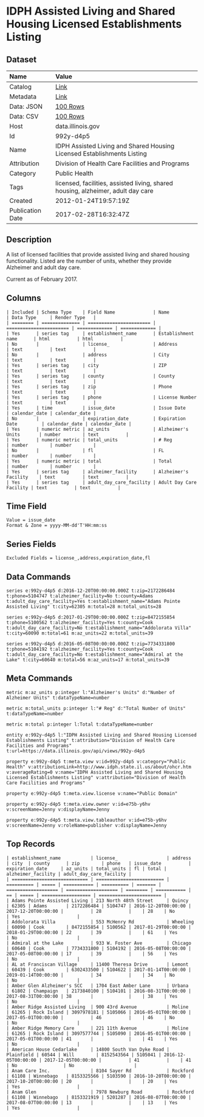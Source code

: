 # IDPH Assisted Living and Shared Housing Licensed Establishments Listing

## Dataset

| Name | Value |
| :--- | :---- |
| Catalog | [Link](https://catalog.data.gov/dataset/idph-assisted-living-and-shared-housing-licensed-establishments-listing-ae575) |
| Metadata | [Link](https://data.illinois.gov/api/views/992y-d4p5) |
| Data: JSON | [100 Rows](https://data.illinois.gov/api/views/992y-d4p5/rows.json?max_rows=100) |
| Data: CSV | [100 Rows](https://data.illinois.gov/api/views/992y-d4p5/rows.csv?max_rows=100) |
| Host | data.illinois.gov |
| Id | 992y-d4p5 |
| Name | IDPH Assisted Living and Shared Housing Licensed Establishments Listing |
| Attribution | Division of Health Care Facilities and Programs |
| Category | Public Health |
| Tags | licensed, facilities, assisted living, shared housing, alzheimer, adult day care |
| Created | 2012-01-24T19:57:19Z |
| Publication Date | 2017-02-28T16:32:47Z |

## Description

A list of licensed facilities that provide assisted living and shared housing functionality. Listed are the number of units, whether they provide Alzheimer and adult day care.

Current as of February 2017.

## Columns

```ls
| Included | Schema Type    | Field Name              | Name                    | Data Type     | Render Type   |
| ======== | ============== | ======================= | ======================= | ============= | ============= |
| Yes      | series tag     | establishment_name      | Establishment name      | html          | html          |
| No       |                | license_                | Address                 | text          | text          |
| No       |                | address                 | City                    | text          | text          |
| Yes      | series tag     | city                    | ZIP                     | text          | text          |
| Yes      | series tag     | county                  | County                  | text          | text          |
| Yes      | series tag     | zip                     | Phone                   | text          | text          |
| Yes      | series tag     | phone                   | License Number          | text          | text          |
| Yes      | time           | issue_date              | Issue Date              | calendar_date | calendar_date |
| No       |                | expiration_date         | Expiration Date         | calendar_date | calendar_date |
| Yes      | numeric metric | az_units                | Alzheimer's Units       | number        | text          |
| Yes      | numeric metric | total_units             | # Reg                   | number        | number        |
| No       |                | fl                      | FL                      | number        | number        |
| Yes      | numeric metric | total                   | Total                   | number        | number        |
| Yes      | series tag     | alzheimer_facility      | Alzheimer's Facility    | text          | text          |
| Yes      | series tag     | adult_day_care_facility | Adult Day Care Facility | text          | text          |
```

## Time Field

```ls
Value = issue_date
Format & Zone = yyyy-MM-dd'T'HH:mm:ss
```

## Series Fields

```ls
Excluded Fields = license_,address,expiration_date,fl
```

## Data Commands

```ls
series e:992y-d4p5 d:2016-12-20T00:00:00.000Z t:zip=2172286484 t:phone=5104747 t:alzheimer_facility=No t:county=Adams t:adult_day_care_facility=Yes t:establishment_name="Adams Pointe Assisted Living" t:city=62305 m:total=28 m:total_units=28

series e:992y-d4p5 d:2017-01-29T00:00:00.000Z t:zip=8472155854 t:phone=5100562 t:alzheimer_facility=Yes t:county=Cook t:adult_day_care_facility=No t:establishment_name="Addolorata Villa" t:city=60090 m:total=61 m:az_units=22 m:total_units=39

series e:992y-d4p5 d:2016-05-08T00:00:00.000Z t:zip=7734331800 t:phone=5104192 t:alzheimer_facility=Yes t:county=Cook t:adult_day_care_facility=No t:establishment_name="Admiral at the Lake" t:city=60640 m:total=56 m:az_units=17 m:total_units=39
```

## Meta Commands

```ls
metric m:az_units p:integer l:"Alzheimer's Units" d:"Number of Alzheimer Units" t:dataTypeName=number

metric m:total_units p:integer l:"# Reg" d:"Total Number of Units" t:dataTypeName=number

metric m:total p:integer l:Total t:dataTypeName=number

entity e:992y-d4p5 l:"IDPH Assisted Living and Shared Housing Licensed Establishments Listing" t:attribution="Division of Health Care Facilities and Programs" t:url=https://data.illinois.gov/api/views/992y-d4p5

property e:992y-d4p5 t:meta.view v:id=992y-d4p5 v:category="Public Health" v:attributionLink=http://www.idph.state.il.us/about/ohcr.htm v:averageRating=0 v:name="IDPH Assisted Living and Shared Housing Licensed Establishments Listing" v:attribution="Division of Health Care Facilities and Programs"

property e:992y-d4p5 t:meta.view.license v:name="Public Domain"

property e:992y-d4p5 t:meta.view.owner v:id=e75b-y6hv v:screenName=Jenny v:displayName=Jenny

property e:992y-d4p5 t:meta.view.tableauthor v:id=e75b-y6hv v:screenName=Jenny v:roleName=publisher v:displayName=Jenny
```

## Top Records

```ls
| establishment_name           | license_                  | address    | city  | county      | zip        | phone   | issue_date          | expiration_date     | az_units | total_units | fl | total | alzheimer_facility | adult_day_care_facility | 
| ============================ | ========================= | ========== | ===== | =========== | ========== | ======= | =================== | =================== | ======== | =========== | == | ===== | ================== | ======================= | 
| Adams Pointe Assisted Living | 213 North 48th Street     | Quincy     | 62305 | Adams       | 2172286484 | 5104747 | 2016-12-20T00:00:00 | 2017-12-20T00:00:00 |          | 28          |    | 28    | No                 | Yes                     | 
| Addolorata Villa             | 553 McHenry Rd            | Wheeling   | 60090 | Cook        | 8472155854 | 5100562 | 2017-01-29T00:00:00 | 2018-01-29T00:00:00 | 22       | 39          |    | 61    | Yes                | No                      | 
| Admiral at the Lake          | 933 W. Foster Ave         | Chicago    | 60640 | Cook        | 7734331800 | 5104192 | 2016-05-08T00:00:00 | 2017-05-08T00:00:00 | 17       | 39          |    | 56    | Yes                | No                      | 
| AL at Franciscan Village     | 11400 Theresa Drive       | Lemont     | 60439 | Cook        | 6302433500 | 5104622 | 2017-01-14T00:00:00 | 2019-01-14T00:00:00 |          | 34          |    | 34    | No                 | No                      | 
| Amber Glen Alzheimer's SCC   | 1704 East Amber Lane      | Urbana     | 61802 | Champaign   | 2173840100 | 5104101 | 2016-08-31T00:00:00 | 2017-08-31T00:00:00 | 38       |             |    | 38    | Yes                | No                      | 
| Amber Ridge Assisted Living  | 900 43rd Avenue           | Moline     | 61265 | Rock Island | 3097978181 | 5105066 | 2016-05-01T00:00:00 | 2017-05-01T00:00:00 |          | 46          |    | 46    | No                 | No                      | 
| Amber Ridge Memory Care      | 221 11th Avenue           | Moline     | 61265 | Rock Island | 3097577744 | 5105090 | 2016-05-01T00:00:00 | 2017-05-01T00:00:00 | 41       |             |    | 41    | Yes                | No                      | 
| American House Cedarlake     | 14800 South Van Dyke Road | Plainfield | 60544 | Will        | 8152543564 | 5105041 | 2016-12-05T00:00:00 | 2017-12-05T00:00:00 |          | 41          |    | 41    | No                 | No                      | 
| Anam Care Inc.               | 8104 Sayer Rd             | Rockford   | 61108 | Winnebago   | 8153325566 | 5103590 | 2016-10-20T00:00:00 | 2017-10-20T00:00:00 | 20       |             |    | 20    | Yes                | Yes                     | 
| Anam Glen                    | 7978 Newburg Road         | Rockford   | 61108 | Winnebago   | 8153321919 | 5201287 | 2016-08-07T00:00:00 | 2017-08-07T00:00:00 | 13       |             |    | 13    | Yes                | Yes                     | 
```